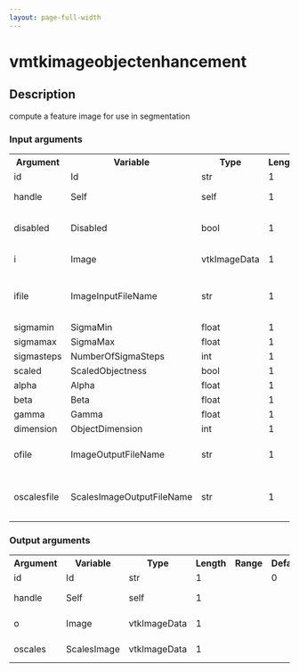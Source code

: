 ```yaml
---
layout: page-full-width
---
```

<h1>vmtkimageobjectenhancement</h1>
<h2>Description</h2>
compute a feature image for use in segmentation
<h3>Input arguments</h3>
<table class="vmtkscripts">
<tr>
<th>Argument</th><th>Variable</th><th>Type</th><th>Length</th><th>Range</th><th>Default</th><th>Description</th>
</tr>
<tr><td>id</td><td>Id</td><td>str</td><td>1</td><td></td><td>0</td><td>script id</td>
</tr>
<tr><td>handle</td><td>Self</td><td>self</td><td>1</td><td></td><td></td><td>handle to self</td>
</tr>
<tr><td>disabled</td><td>Disabled</td><td>bool</td><td>1</td><td></td><td>0</td><td>disable execution and piping</td>
</tr>
<tr><td>i</td><td>Image</td><td>vtkImageData</td><td>1</td><td></td><td></td><td>the input image</td>
</tr>
<tr><td>ifile</td><td>ImageInputFileName</td><td>str</td><td>1</td><td></td><td></td><td>filename for the default Image reader</td>
</tr>
<tr><td>sigmamin</td><td>SigmaMin</td><td>float</td><td>1</td><td>(0.0,)</td><td>1.0</td><td></td>
</tr>
<tr><td>sigmamax</td><td>SigmaMax</td><td>float</td><td>1</td><td>(0.0,)</td><td>1.0</td><td></td>
</tr>
<tr><td>sigmasteps</td><td>NumberOfSigmaSteps</td><td>int</td><td>1</td><td>(0,)</td><td>1</td><td></td>
</tr>
<tr><td>scaled</td><td>ScaledObjectness</td><td>bool</td><td>1</td><td></td><td>0</td><td></td>
</tr>
<tr><td>alpha</td><td>Alpha</td><td>float</td><td>1</td><td>(0.0,)</td><td>0.5</td><td></td>
</tr>
<tr><td>beta</td><td>Beta</td><td>float</td><td>1</td><td>(0.0,)</td><td>0.5</td><td></td>
</tr>
<tr><td>gamma</td><td>Gamma</td><td>float</td><td>1</td><td>(0.0,)</td><td>5.0</td><td></td>
</tr>
<tr><td>dimension</td><td>ObjectDimension</td><td>int</td><td>1</td><td>(0,2)</td><td>0</td><td></td>
</tr>
<tr><td>ofile</td><td>ImageOutputFileName</td><td>str</td><td>1</td><td></td><td></td><td>filename for the default Image writer</td>
</tr>
<tr><td>oscalesfile</td><td>ScalesImageOutputFileName</td><td>str</td><td>1</td><td></td><td></td><td>filename for the default ScalesImage writer</td>
</tr>
</table>
<h3>Output arguments</h3>
<table class="vmtkscripts">
<tr>
<th>Argument</th><th>Variable</th><th>Type</th><th>Length</th><th>Range</th><th>Default</th><th>Description</th>
</tr>
<tr><td>id</td><td>Id</td><td>str</td><td>1</td><td></td><td>0</td><td>script id</td>
</tr>
<tr><td>handle</td><td>Self</td><td>self</td><td>1</td><td></td><td></td><td>handle to self</td>
</tr>
<tr><td>o</td><td>Image</td><td>vtkImageData</td><td>1</td><td></td><td></td><td>the output image</td>
</tr>
<tr><td>oscales</td><td>ScalesImage</td><td>vtkImageData</td><td>1</td><td></td><td></td><td>the scales image</td>
</tr>
</table>


